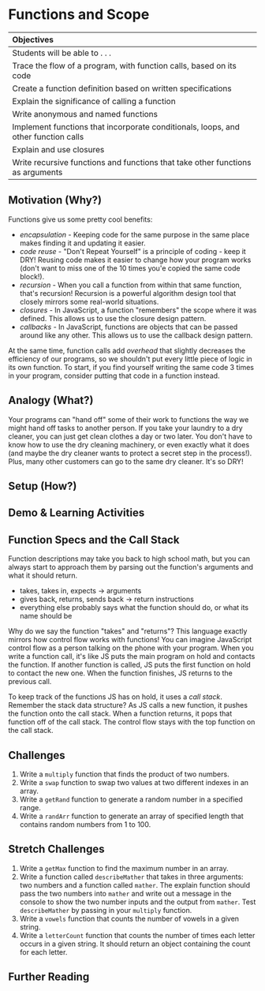 # Functions and Scope

| Objectives |
| :--- |
| Students will be able to . . . |
| Trace the flow of a program, with function calls, based on its code |
| Create a function definition based on written specifications |
| Explain the significance of calling a function |
| Write anonymous and named functions |
| Implement functions that incorporate conditionals, loops, and other function calls |
| Explain and use closures |
| Write recursive functions and functions that take other functions as arguments |

## Motivation (Why?)  

Functions give us some pretty cool benefits:

  * _encapsulation_ - Keeping code for the same purpose in the same place makes finding it and updating it easier.
  * _code reuse_ - "Don't Repeat Yourself" is a principle of coding - keep it DRY!  Reusing code makes it easier to change how your program works (don't want to miss one of the 10 times you'e copied the same code block!).
  * _recursion_ - When you call a function from within that same function, that's recursion! Recursion is a powerful algorithm design tool that closely mirrors some real-world situations.
  * _closures_ - In JavaScript, a function "remembers" the scope where it was defined. This allows us to use the closure design pattern.
  * _callbacks_ - In JavaScript, functions are objects that can be passed around like any other. This allows us to use the callback design pattern.

  At the same time, function calls add _overhead_ that slightly decreases the efficiency of our programs, so we shouldn't put every little piece of logic in its own function. To start, if  you find yourself writing the same code 3 times in your program, consider putting that code in a function instead.

## Analogy (What?)  

  Your programs can "hand off" some of their work to functions the way we might hand off tasks to another person. If you take your laundry to a dry cleaner, you can just get clean clothes a day or two later. You don't have to know how to use the dry cleaning machinery, or even exactly what it does (and maybe the dry cleaner wants to protect a secret step in the process!). Plus, many other customers can go to the same dry cleaner. It's so DRY!

## Setup (How?)

## Demo & Learning Activities

## Function Specs and the Call Stack

  Function descriptions may take you back to high school math, but you can always start to approach them by parsing out the function's arguments and what it should return.

  * takes, takes in, expects -> arguments
  * gives back, returns, sends back -> return instructions
  * everything else probably says what the function should do, or what its name should be

  Why do we say the function "takes" and "returns"? This language exactly mirrors how control flow works with functions! You can imagine JavaScript control flow as a person talking on the phone with your program. When you write a function call, it's like JS puts the main program on hold and contacts the function. If another function is called, JS puts the first function on hold to contact the new one. When the function finishes, JS returns to the previous call.

  To keep track of the functions JS has on hold, it uses a _call stack_. Remember the stack data structure? As JS calls a new function, it pushes the function onto the call stack. When a function returns, it pops that function off of the call stack. The control flow stays with the top function on the call stack.

## Challenges
  1. Write a `multiply` function that finds the product of two numbers.
  2. Write a `swap` function to swap two values at two different indexes in an array.
  3. Write a `getRand` function to generate a random number in a specified range.
  4. Write a `randArr` function to generate an array of specified length that contains random numbers from 1 to 100.

## Stretch Challenges

  1. Write a `getMax` function to find the maximum number in an array.
  2. Write a function called `describeMather` that takes in three arguments: two numbers and a function called `mather`. The explain function should pass the two numbers into `mather` and write out a message in the console to show the two number inputs and the output from `mather`. Test `describeMather` by passing in your `multiply` function.
  3. Write a `vowels` function that counts the number of vowels in a given string.
  4. Write a `letterCount` function that counts the number of times each letter occurs in a given string. It should return an object containing the count for each letter.

## Further Reading
